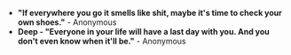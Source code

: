 - **"If everywhere you go it smells like shit, maybe it's time to check your own shoes."** - Anonymous
- **Deep - "Everyone in your life will have a last day with you. And you don't even know when it'll be."** - Anonymous
